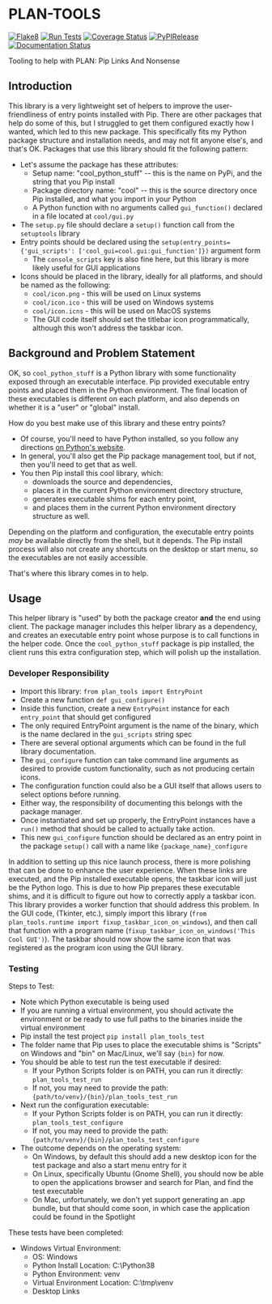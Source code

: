 # PLAN-TOOLS

[![Flake8](https://github.com/Myoldmopar/PLAN-Tools/actions/workflows/flake8.yml/badge.svg)](https://github.com/Myoldmopar/PLAN-Tools/actions/workflows/flake8.yml)
[![Run Tests](https://github.com/Myoldmopar/PLAN-Tools/actions/workflows/test.yml/badge.svg)](https://github.com/Myoldmopar/PLAN-Tools/actions/workflows/test.yml)
[![Coverage Status](https://coveralls.io/repos/github/Myoldmopar/PLAN-Tools/badge.svg?branch=main)](https://coveralls.io/github/Myoldmopar/PLAN-Tools?branch=main)
[![PyPIRelease](https://github.com/Myoldmopar/PLAN-Tools/actions/workflows/release.yml/badge.svg)](https://github.com/Myoldmopar/PLAN-Tools/actions/workflows/release.yml)
[![Documentation Status](https://readthedocs.org/projects/plan-tools/badge/?version=latest)](https://plan-tools.readthedocs.io/en/latest/?badge=latest)

Tooling to help with PLAN: Pip Links And Nonsense

## Introduction

This library is a very lightweight set of helpers to improve the user-friendliness of entry points installed with Pip.
There are other packages that help do some of this, but I struggled to get them configured exactly how I wanted, which led to this new package.
This specifically fits my Python package structure and installation needs, and may not fit anyone else's, and that's OK.
Packages that use this library should fit the following pattern:

 - Let's assume the package has these attributes:
   - Setup name: "cool_python_stuff" -- this is the name on PyPi, and the string that you Pip install
   - Package directory name: "cool" -- this is the source directory once Pip installed, and what you import in your Python
   - A Python function with no arguments called `gui_function()` declared in a file located at `cool/gui.py`
 - The `setup.py` file should declare a `setup()` function call from the `setuptools` library
 - Entry points should be declared using the `setup(entry_points={'gui_scripts': ['cool_gui=cool.gui:gui_function']})` argument form
   - The `console_scripts` key is also fine here, but this library is more likely useful for GUI applications  
 - Icons should be placed in the library, ideally for all platforms, and should be named as the following:
   - `cool/icon.png` - this will be used on Linux systems
   - `cool/icon.ico` - this will be used on Windows systems
   - `cool/icon.icns` - this will be used on MacOS systems
   - The GUI code itself should set the titlebar icon programmatically, although this won't address the taskbar icon. 

## Background and Problem Statement

OK, so `cool_python_stuff` is a Python library with some functionality exposed through an executable interface.
Pip provided executable entry points and placed them in the Python environment.
The final location of these executables is different on each platform, and also depends on whether it is a "user" or "global" install.

How do you best make use of this library and these entry points?

- Of course, you'll need to have Python installed, so you follow any directions [on Python's website](https://www.python.org/).
- In general, you'll also get the Pip package management tool, but if not, then you'll need to get that as well.
- You then Pip install this cool library, which:
  - downloads the source and dependencies,
  - places it in the current Python environment directory structure,
  - generates executable shims for each entry point,
  - and places them in the current Python environment directory structure as well.

Depending on the platform and configuration, the executable entry points _may_ be available directly from the shell, but it depends.
The Pip install process will also not create any shortcuts on the desktop or start menu, so the executables are not easily accessible.

That's where this library comes in to help.

## Usage

This helper library is "used" by both the package creator **and** the end using client.
The package manager includes this helper library as a dependency, and creates an executable entry point whose purpose is to call functions in the helper code.
Once the `cool_python_stuff` package is pip installed, the client runs this extra configuration step, which will polish up the installation.

### Developer Responsibility

- Import this library: `from plan_tools import EntryPoint`
- Create a new function `def gui_configure()`
- Inside this function, create a new `EntryPoint` instance for each `entry_point` that should get configured
- The only required EntryPoint argument is the name of the binary, which is the name declared in the `gui_scripts` string spec
- There are several optional arguments which can be found in the full library documentation.
- The `gui_configure` function can take command line arguments as desired to provide custom functionality, such as not producing certain icons.
- The configuration function could also be a GUI itself that allows users to select options before running.
- Either way, the responsibility of documenting this belongs with the package manager. 
- Once instantiated and set up properly, the EntryPoint instances have a `run()` method that should be called to actually take action. 
- This new `gui_configure` function should be declared as an entry point in the package `setup()` call with a name like `{package_name}_configure`

In addition to setting up this nice launch process, there is more polishing that can be done to enhance the user experience.
When these links are executed, and the Pip installed executable opens, the taskbar icon will just be the Python logo.
This is due to how Pip prepares these executable shims, and it is difficult to figure out how to correctly apply a taskbar icon.
This library provides a worker function that should address this problem.
In the GUI code, (Tkinter, etc.), simply import this library (`from plan_tools.runtime import fixup_taskbar_icon_on_windows`),
and then call that function with a program name (`fixup_taskbar_icon_on_windows('This Cool GUI')`).
The taskbar should now show the same icon that was registered as the program icon using the GUI library. 

### Testing

Steps to Test:

- Note which Python executable is being used
- If you are running a virtual environment, you should activate the environment or be ready to use full paths to the binaries inside the virtual environment
- Pip install the test project `pip install plan_tools_test`
- The folder name that Pip uses to place the executable shims is "Scripts" on Windows and "bin" on Mac/Linux, we'll say `{bin}` for now.
- You should be able to test run the test executable if desired: 
  - If your Python Scripts folder is on PATH, you can run it directly: `plan_tools_test_run`
  - If not, you may need to provide the path: `{path/to/venv}/{bin}/plan_tools_test_run` 
- Next run the configuration executable:
  - If your Python Scripts folder is on PATH, you can run it directly: `plan_tools_test_configure`
  - If not, you may need to provide the path: `{path/to/venv}/{bin}/plan_tools_test_configure`
- The outcome depends on the operating system:
  - On Windows, by default this should add a new desktop icon for the test package and also a start menu entry for it
  - On Linux, specifically Ubuntu (Gnome Shell), you should now be able to open the applications browser and search for Plan, and find the test executable
  - On Mac, unfortunately, we don't yet support generating an .app bundle, but that should come soon, in which case the application could be found in the Spotlight

These tests have been completed:

- Windows Virtual Environment:
  - OS: Windows
  - Python Install Location: C:\Python38
  - Python Environment: venv
  - Virtual Environment Location: C:\tmp\venv
  - Desktop Links
